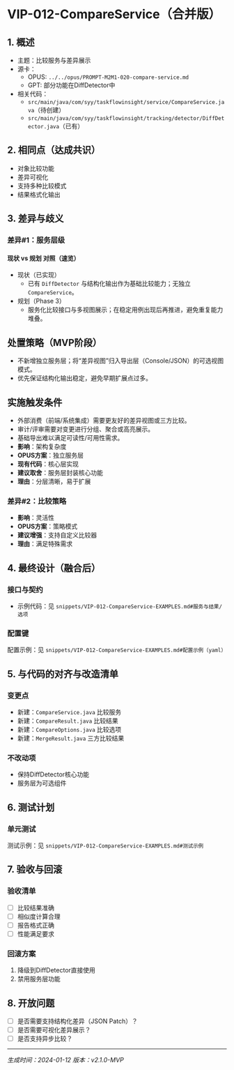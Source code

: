 # VIP-012-CompareService（合并版）

## 1. 概述
- 主题：比较服务与差异展示
- 源卡：
  - OPUS: `../../opus/PROMPT-M2M1-020-compare-service.md`
  - GPT: 部分功能在DiffDetector中
- 相关代码：
  - `src/main/java/com/syy/taskflowinsight/service/CompareService.java`（待创建）
  - `src/main/java/com/syy/taskflowinsight/tracking/detector/DiffDetector.java`（已有）

## 2. 相同点（达成共识）
- 对象比较功能
- 差异可视化
- 支持多种比较模式
- 结果格式化输出

## 3. 差异与歧义

### 差异#1：服务层级

#### 现状 vs 规划 对照（速览）
- 现状（已实现）
  - 已有 `DiffDetector` 与结构化输出作为基础比较能力；无独立 `CompareService`。
- 规划（Phase 3）
  - 服务化比较接口与多视图展示；在稳定用例出现后再推进，避免重复能力堆叠。

## 处置策略（MVP阶段）
- 不新增独立服务层；将“差异视图”归入导出层（Console/JSON）的可选视图模式。
- 优先保证结构化输出稳定，避免早期扩展点过多。

## 实施触发条件
- 外部消费（前端/系统集成）需要更友好的差异视图或三方比较。
- 审计/评审需要对变更进行分组、聚合或高亮展示。
- 基础导出难以满足可读性/可用性需求。
- **影响**：架构复杂度
- **OPUS方案**：独立服务层
- **现有代码**：核心层实现
- **建议取舍**：服务层封装核心功能
- **理由**：分层清晰，易于扩展

### 差异#2：比较策略
- **影响**：灵活性
- **OPUS方案**：策略模式
- **建议增强**：支持自定义比较器
- **理由**：满足特殊需求

## 4. 最终设计（融合后）

### 接口与契约
- 示例代码：见 `snippets/VIP-012-CompareService-EXAMPLES.md#服务与结果/选项`

### 配置键
配置示例：见 `snippets/VIP-012-CompareService-EXAMPLES.md#配置示例（yaml）`

## 5. 与代码的对齐与改造清单

### 变更点
- 新建：`CompareService.java` 比较服务
- 新建：`CompareResult.java` 比较结果
- 新建：`CompareOptions.java` 比较选项
- 新建：`MergeResult.java` 三方比较结果

### 不改动项
- 保持DiffDetector核心功能
- 服务层为可选组件

## 6. 测试计划

### 单元测试
测试示例：见 `snippets/VIP-012-CompareService-EXAMPLES.md#测试示例`

## 7. 验收与回滚

### 验收清单
- [ ] 比较结果准确
- [ ] 相似度计算合理
- [ ] 报告格式正确
- [ ] 性能满足要求

### 回滚方案
1. 降级到DiffDetector直接使用
2. 禁用服务层功能

## 8. 开放问题
- [ ] 是否需要支持结构化差异（JSON Patch）？
- [ ] 是否需要可视化差异展示？
- [ ] 是否支持异步比较？

---
*生成时间：2024-01-12*
*版本：v2.1.0-MVP*
